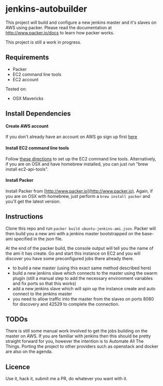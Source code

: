jenkins-autobuilder
===================

This project will build and configure a new jenkins master and it's slaves on AWS using packer. Please read the documentation at http://www.packer.io/docs to learn how packer works.

This project is still a work in progress.

Requirements
------------
* Packer
* EC2 command line tools
* EC2 account

Tested on:
* OSX Mavericks

Install Dependencies
-------------------
#### Create AWS account
If you don't already have an account on AWS go sign up first [here](http://aws.amazon.com)
#### Install EC2 command line tools
Follow [these directions](http://docs.aws.amazon.com/AWSEC2/latest/CommandLineReference/set-up-ec2-cli-linux.html) to set up the EC2 command line tools. Alternatively, if you are on OSX and have homebrew installed, you can just run "brew install ec2-api-tools". 
#### Install Packer
Install Packer from [http://www.packer.io](http://www.packer.io). Again, if you are on OSX with homebrew, just perform a `brew install packer` and you'll get the latest version.

Instructions
-------------------
Clone this repo and run `packer build ubuntu-jenkins-ami.json`. Packer will then build you a new ami with a jenkins master bootstrapped on the base-ami specified in the json file.

At the end of the packer build, the console output will tell you the name of the ami it has create. Go and start this instance on EC2 and you will discover you have some preconfigured jobs there already there.
* to build a new master (using this exact same method described here)
* build a new jenkins slave which connects to the master using the swarm plugin (still a manual step to add the necessary environment variables and fix ports so that this works)
* add a new jenkins slave which will spin up the instance create and auto connect to the jenkins master
* you need to allow traffic into the master from the slaves on ports 8080 for discovery and 42529 to complete the connection.

TODOs
-------------------
There is still some manual work involved to get the jobs building on the master on AWS. If you are familiar with jenkins then this should be pretty straight forward for you, however the intention is to Automate All The Things.
Porting the project to other providers such as openstack and docker are also on the agenda.

Licence
-------------------
Use it, hack it, submit me a PR, do whatever you want with it.
